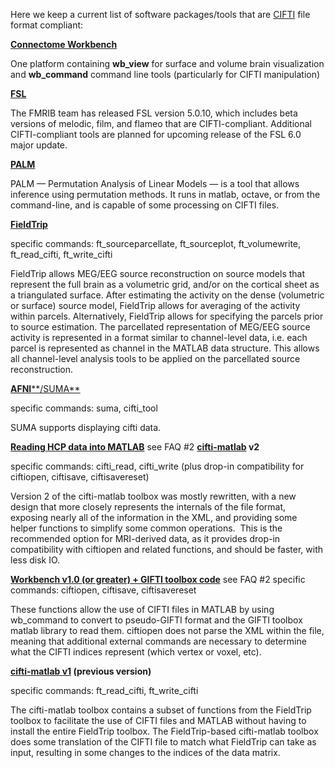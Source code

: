 Here we keep a current list of software packages/tools that are [CIFTI](http://www.nitrc.org/projects/cifti/) file format compliant:

**[Connectome Workbench](http://www.humanconnectome.org/software/get-connectome-workbench)**

One platform containing **wb\_view** for surface and volume brain visualization and **wb\_command** command line tools (particularly for CIFTI manipulation)

**[FSL](http://fsl.fmrib.ox.ac.uk/fsl/fslwiki/)**

The FMRIB team has released FSL version 5.0.10, which includes beta versions of melodic, film, and flameo that are CIFTI-compliant. Additional CIFTI-compliant tools are planned for upcoming release of the FSL 6.0 major update.

**[PALM](http://fsl.fmrib.ox.ac.uk/fsl/fslwiki/PALM)**

PALM — Permutation Analysis of Linear Models — is a tool that allows inference using permutation methods. It runs in matlab, octave, or from the command-line, and is capable of some processing on CIFTI files.

**[FieldTrip](http://www.fieldtriptoolbox.org/)**

specific commands: ft\_sourceparcellate, ft\_sourceplot, ft\_volumewrite, ft\_read\_cifti, ft\_write\_cifti

FieldTrip allows MEG/EEG source reconstruction on source models that represent the full brain as a volumetric grid, and/or on the cortical sheet as a triangulated surface. After estimating the activity on the dense (volumetric or surface) source model, FieldTrip allows for averaging of the activity within parcels. Alternatively, FieldTrip allows for specifying the parcels prior to source estimation. The parcellated representation of MEG/EEG source activity is represented in a format similar to channel-level data, i.e. each parcel is represented as channel in the MATLAB data structure. This allows all channel-level analysis tools to be applied on the parcellated source reconstruction.

[**AFNI****/SUMA**](https://afni.nimh.nih.gov/)

specific commands: suma, cifti\_tool

SUMA supports displaying cifti data.

  


**[Reading HCP data into MATLAB](./HCP%20Users%20FAQ.md)**
see FAQ #2
**[cifti-matlab](https://github.com/Washington-University/cifti-matlab) v2**

specific commands: cifti\_read, cifti\_write (plus drop-in compatibility for ciftiopen, ciftisave, ciftisavereset)

Version 2 of the cifti-matlab toolbox was mostly rewritten, with a new design that more closely represents the internals of the file format, exposing nearly all of the information in the XML, and providing some helper functions to simplify some common operations.  This is the recommended option for MRI-derived data, as it provides drop-in compatibility with ciftiopen and related functions, and should be faster, with less disk IO.  


**[Workbench v1.0 (or greater) + GIFTI toolbox code](./HCP%20Users%20FAQ.md)**
see FAQ #2
specific commands: ciftiopen, ciftisave, ciftisavereset

These functions allow the use of CIFTI files in MATLAB by using wb\_command to convert to pseudo-GIFTI format and the GIFTI toolbox matlab library to read them. ciftiopen does not parse the XML within the file, meaning that additional external commands are necessary to determine what the CIFTI indices represent (which vertex or voxel, etc).

**[cifti-matlab v1](https://github.com/Washington-University/cifti-matlab/releases/tag/v1-final) (previous version)**

specific commands: ft\_read\_cifti, ft\_write\_cifti

The cifti-matlab toolbox contains a subset of functions from the FieldTrip toolbox to facilitate the use of CIFTI files and MATLAB without having to install the entire FieldTrip toolbox. The FieldTrip-based cifti-matlab toolbox does some translation of the CIFTI file to match what FieldTrip can take as input, resulting in some changes to the indices of the data matrix.

  


  


  


